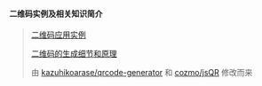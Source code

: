 #### 二维码实例及相关知识简介

> [二维码应用实例](https://nuintun.github.io/qrcode/example/index.html)
>
> [二维码的生成细节和原理](http://coolshell.cn/articles/10590.html)
>
> 由 [kazuhikoarase/qrcode-generator](https://github.com/kazuhikoarase/qrcode-generator) 和 [cozmo/jsQR](https://github.com/cozmo/jsQR) 修改而来
